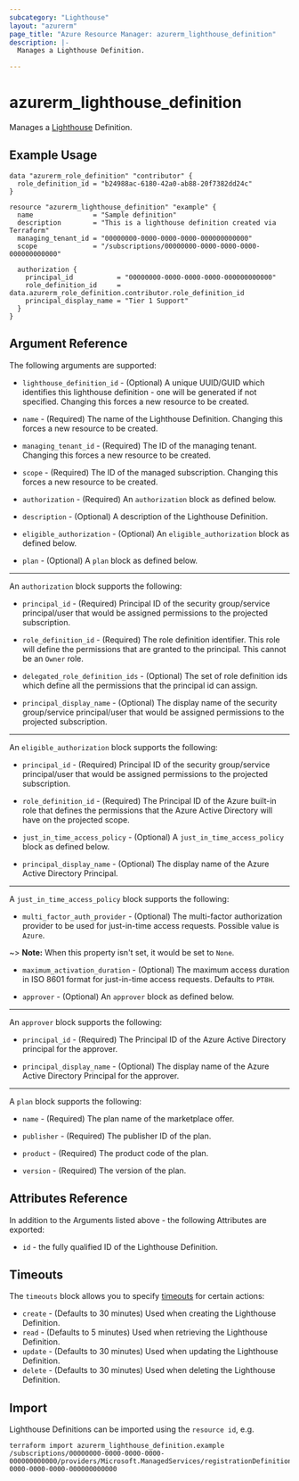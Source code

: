 ```yaml
---
subcategory: "Lighthouse"
layout: "azurerm"
page_title: "Azure Resource Manager: azurerm_lighthouse_definition"
description: |-
  Manages a Lighthouse Definition.

---
```


# azurerm_lighthouse_definition

Manages a [Lighthouse](https://docs.microsoft.com/azure/lighthouse) Definition.

## Example Usage

```hcl
data "azurerm_role_definition" "contributor" {
  role_definition_id = "b24988ac-6180-42a0-ab88-20f7382dd24c"
}

resource "azurerm_lighthouse_definition" "example" {
  name               = "Sample definition"
  description        = "This is a lighthouse definition created via Terraform"
  managing_tenant_id = "00000000-0000-0000-0000-000000000000"
  scope              = "/subscriptions/00000000-0000-0000-0000-000000000000"

  authorization {
    principal_id           = "00000000-0000-0000-0000-000000000000"
    role_definition_id     = data.azurerm_role_definition.contributor.role_definition_id
    principal_display_name = "Tier 1 Support"
  }
}
```

## Argument Reference

The following arguments are supported:

* `lighthouse_definition_id` - (Optional) A unique UUID/GUID which identifies this lighthouse definition - one will be generated if not specified. Changing this forces a new resource to be created.

* `name` - (Required) The name of the Lighthouse Definition. Changing this forces a new resource to be created.

* `managing_tenant_id` - (Required) The ID of the managing tenant. Changing this forces a new resource to be created.

* `scope` - (Required) The ID of the managed subscription. Changing this forces a new resource to be created.

* `authorization` - (Required) An `authorization` block as defined below.
  
* `description` - (Optional) A description of the Lighthouse Definition.

* `eligible_authorization` - (Optional) An `eligible_authorization` block as defined below.

* `plan` - (Optional) A `plan` block as defined below.

---

An `authorization` block supports the following:

* `principal_id` - (Required) Principal ID of the security group/service principal/user that would be assigned permissions to the projected subscription.

* `role_definition_id` - (Required) The role definition identifier. This role will define the permissions that are granted to the principal. This cannot be an `Owner` role.

* `delegated_role_definition_ids` - (Optional) The set of role definition ids which define all the permissions that the principal id can assign.
  
* `principal_display_name` - (Optional) The display name of the security group/service principal/user that would be assigned permissions to the projected subscription.

---

An `eligible_authorization` block supports the following:

* `principal_id` - (Required) Principal ID of the security group/service principal/user that would be assigned permissions to the projected subscription.

* `role_definition_id` - (Required) The Principal ID of the Azure built-in role that defines the permissions that the Azure Active Directory will have on the projected scope.

* `just_in_time_access_policy` - (Optional) A `just_in_time_access_policy` block as defined below.

* `principal_display_name` - (Optional) The display name of the Azure Active Directory Principal.

---

A `just_in_time_access_policy` block supports the following:

* `multi_factor_auth_provider` - (Optional) The multi-factor authorization provider to be used for just-in-time access requests. Possible value is `Azure`.

~> **Note:** When this property isn't set, it would be set to `None`.

* `maximum_activation_duration` - (Optional) The maximum access duration in ISO 8601 format for just-in-time access requests. Defaults to `PT8H`.

* `approver` - (Optional) An `approver` block as defined below.

---

An `approver` block supports the following:

* `principal_id` - (Required) The Principal ID of the Azure Active Directory principal for the approver.

* `principal_display_name` - (Optional) The display name of the Azure Active Directory Principal for the approver.

---

A `plan` block supports the following:

* `name` - (Required) The plan name of the marketplace offer.

* `publisher` - (Required) The publisher ID of the plan.

* `product` - (Required) The product code of the plan.

* `version` - (Required) The version of the plan.

## Attributes Reference

In addition to the Arguments listed above - the following Attributes are exported:

* `id` - the fully qualified ID of the Lighthouse Definition.

## Timeouts

The `timeouts` block allows you to specify [timeouts](https://www.terraform.io/language/resources/syntax#operation-timeouts) for certain actions:

* `create` - (Defaults to 30 minutes) Used when creating the Lighthouse Definition.
* `read` - (Defaults to 5 minutes) Used when retrieving the Lighthouse Definition.
* `update` - (Defaults to 30 minutes) Used when updating the Lighthouse Definition.
* `delete` - (Defaults to 30 minutes) Used when deleting the Lighthouse Definition.

## Import

Lighthouse Definitions can be imported using the `resource id`, e.g.

```shell
terraform import azurerm_lighthouse_definition.example /subscriptions/00000000-0000-0000-0000-000000000000/providers/Microsoft.ManagedServices/registrationDefinitions/00000000-0000-0000-0000-000000000000
```
